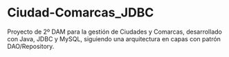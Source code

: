 # Ciudad-Comarcas_JDBC
Proyecto de 2º DAM para la gestión de Ciudades y Comarcas, desarrollado con Java, JDBC y MySQL, siguiendo una arquitectura en capas con patrón DAO/Repository.
